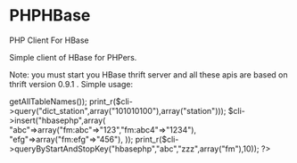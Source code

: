 PHPHBase
========

PHP Client For HBase

Simple client of HBase for PHPers.

Note: you must start you HBase thrift server and all these apis are based on thrift version 0.9.1 .
Simple usage:
<?php  
 
ini_set('display_errors', E_ALL);  
require_once( './ThriftPHP.php' ); 
$cli = new ThriftPHP('127.0.0.1','9090','','');
print_r($cli->getAllTableNames());
print_r($cli->query("dict_station",array("101010100"),array("station")));
$cli->insert("hbasephp",array(
 "abc"=>array("fm:abc"=>"123","fm:abc4"=>"1234"),
 "efg"=>array("fm:efg"=>"456"),
 
 ));
print_r($cli->queryByStartAndStopKey("hbasephp","abc","zzz",array("fm"),10)); 


?>  
 

